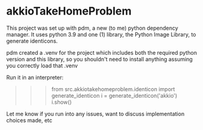 # akkioTakeHomeProblem
This project was set up with pdm, a new (to me) python dependency manager. It uses python 3.9 and one (1) library, the 
Python Image Library, to generate identicons.

pdm created a .venv for the project which includes both the required python version and this library, so you shouldn't 
need to install anything assuming you correctly load that .venv

Run it in an interpreter: 

>>> from src.akkiotakehomeproblem.identicon import generate_identicon
>>> i = generate_identicon('akkio')
>>> i.show()

Let me know if you run into any issues, want to discuss implementation choices made, etc 
